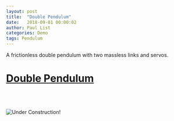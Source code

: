 ```yaml
---
layout: post
title:  "Double Pendulum"
date:   2018-09-01 00:00:02
author: Paul List
categories: Demo
tags: Pendulum
---
```


A frictionless double pendulum with two massless links and servos.

# [Double Pendulum](https://listpau.github.io/pendulum/pendularm2.html)

<br/>
<br/>


![Under Construction!](https://raw.githubusercontent.com/listpau/demo/gh-pages/assets/constructiontrucks.gif)

<!---
<a href="https://github.com/listpau/demo/blob/gh-pages/assets/constructiontrucks.gif?raw=true">
  <img src="https://github.com/listpau/demo/blob/gh-pages/assets/constructiontrucks.gif?raw=true" title="This page is under construction!!">
</a>
-->
